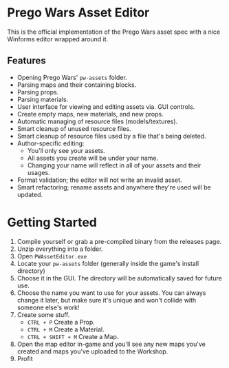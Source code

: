 # Prego Wars Asset Editor
This is the official implementation of the Prego Wars asset spec with a nice Winforms editor wrapped around it.

## Features
- Opening Prego Wars' `pw-assets` folder.
- Parsing maps and their containing blocks.
- Parsing props.
- Parsing materials.
- User interface for viewing and editing assets via. GUI controls.
- Create empty maps, new materials, and new props.
- Automatic managing of resource files (models/textures).
- Smart cleanup of unused resource files.
- Smart cleanup of resource files used by a file that's being deleted.
- Author-specific editing:
    - You'll only see your assets.
    - All assets you create will be under your name.
    - Changing your name will reflect in all of your assets and their usages.
- Format validation; the editor will not write an invalid asset.
- Smart refactoring; rename assets and anywhere they're used will be updated.

# Getting Started
1. Compile yourself or grab a pre-compiled binary from the releases page.
2. Unzip everything into a folder.
3. Open `PWAssetEditor.exe`
4. Locate your `pw-assets` folder (generally inside the game's install directory)
5. Choose it in the GUI. The directory will be automatically saved for future use.
6. Choose the name you want to use for your assets. You can always change it later, but make sure it's unique and won't collide with someone else's work!
7. Create some stuff.
    - `CTRL + P` Create a Prop.
    - `CTRL + M` Create a Material.
    - `CTRL + SHIFT + M` Create a Map.
8. Open the map editor in-game and you'll see any new maps you've created and maps you've uploaded to the Workshop.
9. Profit
